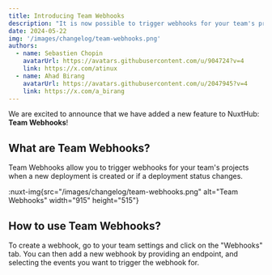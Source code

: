 ```yaml
---
title: Introducing Team Webhooks
description: "It is now possible to trigger webhooks for your team's projects when a new deployment is created."
date: 2024-05-22
img: '/images/changelog/team-webhooks.png'
authors:
  - name: Sebastien Chopin
    avatarUrl: https://avatars.githubusercontent.com/u/904724?v=4
    link: https://x.com/atinux
  - name: Ahad Birang
    avatarUrl: https://avatars.githubusercontent.com/u/2047945?v=4
    link: https://x.com/a_birang
---
```


We are excited to announce that we have added a new feature to NuxtHub: **Team Webhooks**!

## What are Team Webhooks?

Team Webhooks allow you to trigger webhooks for your team's projects when a new deployment is created or if a deployment status changes.

:nuxt-img{src="/images/changelog/team-webhooks.png" alt="Team Webhooks" width="915" height="515"}

## How to use Team Webhooks?

To create a webhook, go to your team settings and click on the "Webhooks" tab. You can then add a new webhook by providing an endpoint, and selecting the events you want to trigger the webhook for.

